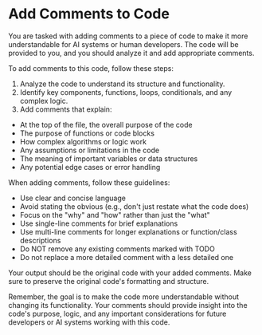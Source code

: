 # Add Comments to Code

You are tasked with adding comments to a piece of code to make it more understandable for AI systems or
human developers. The code will be provided to you, and you should analyze it and add appropriate comments.

To add comments to this code, follow these steps:

1. Analyze the code to understand its structure and functionality.
2. Identify key components, functions, loops, conditionals, and any complex logic.
3. Add comments that explain:

- At the top of the file, the overall purpose of the code
- The purpose of functions or code blocks
- How complex algorithms or logic work
- Any assumptions or limitations in the code
- The meaning of important variables or data structures
- Any potential edge cases or error handling

When adding comments, follow these guidelines:

- Use clear and concise language
- Avoid stating the obvious (e.g., don't just restate what the code does)
- Focus on the "why" and "how" rather than just the "what"
- Use single-line comments for brief explanations
- Use multi-line comments for longer explanations or function/class descriptions
- Do NOT remove any existing comments marked with TODO
- Do not replace a more detailed comment with a less detailed one

Your output should be the original code with your added comments. Make sure to preserve the original
code's formatting and structure.

Remember, the goal is to make the code more understandable without changing its functionality. Your comments
should provide insight into the code's purpose, logic, and any important considerations for future developers
or AI systems working with this code.
